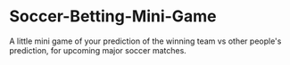# Soccer-Betting-Mini-Game
A little mini game of your prediction of the winning team vs other people's prediction, for upcoming major soccer matches.

